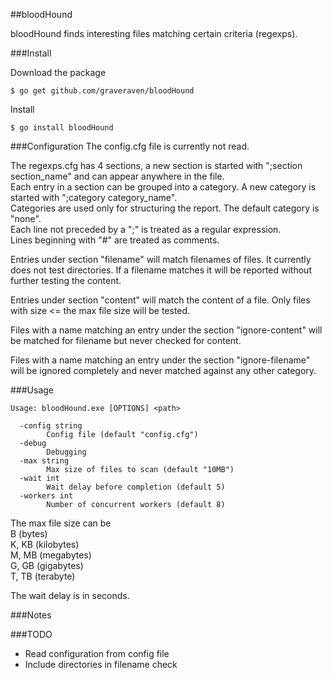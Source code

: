 ##bloodHound

bloodHound finds interesting files matching certain criteria (regexps).

###Install

Download the package
```
$ go get github.com/graveraven/bloodHound
```

Install
```
$ go install bloodHound
```

###Configuration
The config.cfg file is currently not read.

The regexps.cfg has 4 sections, a new section is started with ";section section_name"
and can appear anywhere in the file.  
Each entry in a section can be grouped into a category. A new category is
started with ";category category_name".  
Categories are used only for structuring the report. The default category is "none".  
Each line not preceded by a ";" is treated as a regular expression.  
Lines beginning with "#" are treated as comments.

Entries under section "filename" will match filenames of files. It currently does not test directories.
If a filename matches it will be reported without further testing the content.

Entries under section "content" will match the content of a file.
Only files with size <= the max file size will be tested.

Files with a name matching an entry under the section "ignore-content"
will be matched for filename but never checked for content.

Files with a name matching an entry under the section "ignore-filename"
will be ignored completely and never matched against any other category.



###Usage
```
Usage: bloodHound.exe [OPTIONS] <path>

  -config string
        Config file (default "config.cfg")
  -debug
        Debugging
  -max string
        Max size of files to scan (default "10MB")
  -wait int
        Wait delay before completion (default 5)
  -workers int
        Number of concurrent workers (default 8)
```

The max file size can be  
B (bytes)  
K, KB (kilobytes)  
M, MB (megabytes)  
G, GB (gigabytes)  
T, TB (terabyte)

The wait delay is in seconds.

###Notes


###TODO
* Read configuration from config file
* Include directories in filename check
